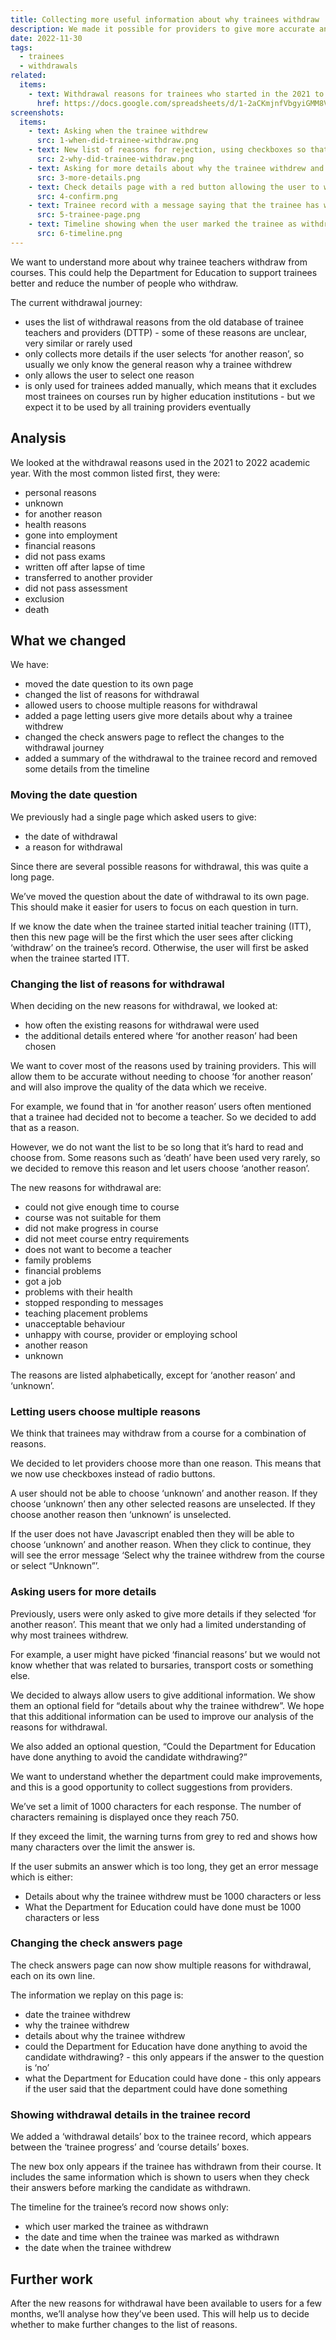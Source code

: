 ```yaml
---
title: Collecting more useful information about why trainees withdraw
description: We made it possible for providers to give more accurate and detailed information about why trainee teachers withdraw from courses.
date: 2022-11-30
tags:
  - trainees
  - withdrawals
related:
  items:
    - text: Withdrawal reasons for trainees who started in the 2021 to 2022 academic year
      href: https://docs.google.com/spreadsheets/d/1-2aCKmjnfVbgyiGMM8V_xYzjnYYfk56WPP01i9lN7EQ/edit?pli=1#gid=303708079
screenshots:
  items:
    - text: Asking when the trainee withdrew
      src: 1-when-did-trainee-withdraw.png
    - text: New list of reasons for rejection, using checkboxes so that users can select more than one
      src: 2-why-did-trainee-withdraw.png
    - text: Asking for more details about why the trainee withdrew and whether the Department for Education could have done anything to avoid it
      src: 3-more-details.png
    - text: Check details page with a red button allowing the user to withdraw the trainee
      src: 4-confirm.png
    - text: Trainee record with a message saying that the trainee has withdrawn, plus a box showing the withdrawal details
      src: 5-trainee-page.png
    - text: Timeline showing when the user marked the trainee as withdrawn and when the trainee actually withdrew
      src: 6-timeline.png
---
```


We want to understand more about why trainee teachers withdraw from courses. This could help the Department for Education to support trainees better and reduce the number of people who withdraw.

The current withdrawal journey:

- uses the list of withdrawal reasons from the old database of trainee teachers and providers (DTTP) - some of these reasons are unclear, very similar or rarely used
- only collects more details if the user selects ‘for another reason’, so usually we only know the general reason why a trainee withdrew
- only allows the user to select one reason
- is only used for trainees added manually, which means that it excludes most trainees on courses run by higher education institutions - but we expect it to be used by all training providers eventually

## Analysis

We looked at the withdrawal reasons used in the 2021 to 2022 academic year. With the most common listed first, they were:

- personal reasons
- unknown
- for another reason
- health reasons
- gone into employment
- financial reasons
- did not pass exams
- written off after lapse of time
- transferred to another provider
- did not pass assessment
- exclusion
- death

## What we changed

We have:

- moved the date question to its own page
- changed the list of reasons for withdrawal
- allowed users to choose multiple reasons for withdrawal
- added a page letting users give more details about why a trainee withdrew
- changed the check answers page to reflect the changes to the withdrawal journey
- added a summary of the withdrawal to the trainee record and removed some details from the timeline

### Moving the date question

We previously had a single page which asked users to give:

- the date of withdrawal
- a reason for withdrawal

Since there are several possible reasons for withdrawal, this was quite a long page.

We’ve moved the question about the date of withdrawal to its own page. This should make it easier for users to focus on each question in turn.

If we know the date when the trainee started initial teacher training (ITT), then this new page will be the first which the user sees after clicking ‘withdraw’ on the trainee’s record. Otherwise, the user will first be asked when the trainee started ITT.

### Changing the list of reasons for withdrawal

When deciding on the new reasons for withdrawal, we looked at:

- how often the existing reasons for withdrawal were used
- the additional details entered where ‘for another reason’ had been chosen

We want to cover most of the reasons used by training providers. This will allow them to be accurate without needing to choose ‘for another reason’ and will also improve the quality of the data which we receive.

For example, we found that in ‘for another reason’ users often mentioned that a trainee had decided not to become a teacher. So we decided to add that as a reason.

However, we do not want the list to be so long that it’s hard to read and choose from. Some reasons such as ‘death’ have been used very rarely, so we decided to remove this reason and let users choose ‘another reason’.

The new reasons for withdrawal are:

- could not give enough time to course
- course was not suitable for them
- did not make progress in course
- did not meet course entry requirements
- does not want to become a teacher
- family problems
- financial problems
- got a job
- problems with their health
- stopped responding to messages
- teaching placement problems
- unacceptable behaviour
- unhappy with course, provider or employing school
- another reason
- unknown

The reasons are listed alphabetically, except for ‘another reason’ and ‘unknown’.

### Letting users choose multiple reasons

We think that trainees may withdraw from a course for a combination of reasons.

We decided to let providers choose more than one reason. This means that we now use checkboxes instead of radio buttons.

A user should not be able to choose ‘unknown’ and another reason. If they choose ‘unknown’ then any other selected reasons are unselected. If they choose another reason then ‘unknown’ is unselected.

If the user does not have Javascript enabled then they will be able to choose ‘unknown’ and another reason. When they click to continue, they will see the error message ‘Select why the trainee withdrew from the course or select “Unknown”’.

### Asking users for more details

Previously, users were only asked to give more details if they selected ‘for another reason’. This meant that we only had a limited understanding of why most trainees withdrew.

For example, a user might have picked ‘financial reasons’ but we would not know whether that was related to bursaries, transport costs or something else.

We decided to always allow users to give additional information. We show them an optional field for “details about why the trainee withdrew”. We hope that this additional information can be used to improve our analysis of the reasons for withdrawal.

We also added an optional question, “Could the Department for Education have done anything to avoid the candidate withdrawing?”

We want to understand whether the department could make improvements, and this is a good opportunity to collect suggestions from providers.

We’ve set a limit of 1000 characters for each response. The number of characters remaining is displayed once they reach 750.

If they exceed the limit, the warning turns from grey to red and shows how many characters over the limit the answer is.

If the user submits an answer which is too long, they get an error message which is either:

- Details about why the trainee withdrew must be 1000 characters or less
- What the Department for Education could have done must be 1000 characters or less

### Changing the check answers page

The check answers page can now show multiple reasons for withdrawal, each on its own line.

The information we replay on this page is:

- date the trainee withdrew
- why the trainee withdrew
- details about why the trainee withdrew
- could the Department for Education have done anything to avoid the candidate withdrawing? - this only appears if the answer to the question is ‘no’
- what the Department for Education could have done - this only appears if the user said that the department could have done something

### Showing withdrawal details in the trainee record

We added a ‘withdrawal details’ box to the trainee record, which appears between the ‘trainee progress’ and ‘course details’ boxes.

The new box only appears if the trainee has withdrawn from their course. It includes the same information which is shown to users when they check their answers before marking the candidate as withdrawn.

The timeline for the trainee’s record now shows only:

- which user marked the trainee as withdrawn
- the date and time when the trainee was marked as withdrawn
- the date when the trainee withdrew

## Further work

After the new reasons for withdrawal have been available to users for a few months, we’ll analyse how they’ve been used. This will help us to decide whether to make further changes to the list of reasons.
